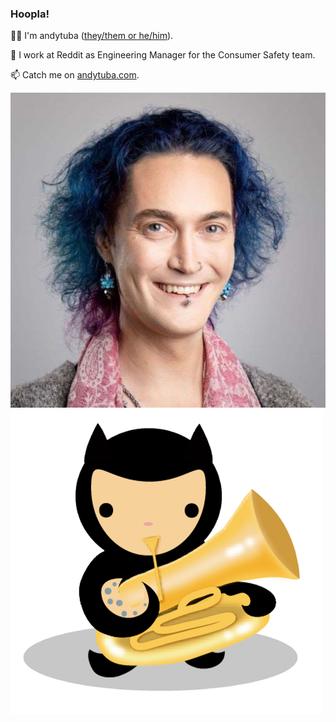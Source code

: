 ### Hoopla!

👋🏼 I'm andytuba ([they/them or he/him](https://pronoun.is/they?or=he)). 

🔭 I work at Reddit as Engineering Manager for the Consumer Safety team.

📫 Catch me on [andytuba.com](https://andytuba.com).

![Portrait headshot](headshot-astrongphoto2021-small.jpg) ![Portrait headshot](octubacat.png)


<!--
**andytuba/andytuba** is a ✨ _special_ ✨ repository because its `README.md` (this file) appears on your GitHub profile.

Here are some ideas to get you started:

- 🔭 I’m currently working on ...
- 🌱 I’m currently learning ...
- 👯 I’m looking to collaborate on ...
- 🤔 I’m looking for help with ...
- 💬 Ask me about ...
- 📫 How to reach me: ...
- 😄 Pronouns: ...
- ⚡ Fun fact: ...
-->
